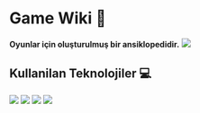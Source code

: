 # Game Wiki :rocket:

**Oyunlar için oluşturulmuş bir ansiklopedidir.**
![](https://media.giphy.com/media/JeDxbZTg6YuAPsRsLq/giphy.gif)
## Kullanilan Teknolojiler :computer:

![](https://cdn.worldvectorlogo.com/logos/mongodb.svg)
![](https://spin.atomicobject.com/wp-content/uploads/20170331091347/GraphQL-Apollo.jpg)
![](https://hackernoon.com/hn-images/1*HSisLuifMO6KbLfPOKtLow.jpeg)
![](https://res.cloudinary.com/practicaldev/image/fetch/s--BQnUXhDA--/c_imagga_scale,f_auto,fl_progressive,h_420,q_auto,w_1000/https://dev-to-uploads.s3.amazonaws.com/i/0stcpprta4xdxiaauulj.png)



